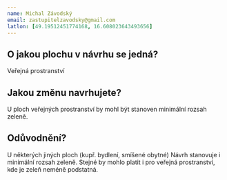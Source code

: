 ```yaml
---
name: Michal Závodský
email: zastupitelzavodsky@gmail.com
latlon: [49.19512451774168, 16.608023643493656]
---
```


## O jakou plochu v návrhu se jedná?

Veřejná prostranství

## Jakou změnu navrhujete?

U ploch veřejných prostranství by mohl být stanoven minimální rozsah zeleně.

## Odůvodnění?

U některých jiných ploch (kupř. bydlení, smíšené obytné) Návrh stanovuje i minimální rozsah zeleně. Stejné by mohlo platit i pro veřejná prostranství, kde je zeleň  neméně podstatná. 

